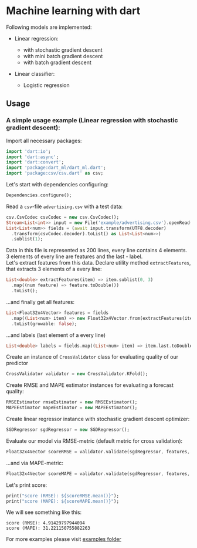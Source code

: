 # Machine learning with dart

Following models are implemented:
- Linear regression:
    - with stochastic gradient descent
    - with mini batch gradient descent
    - with batch gradient descent

- Linear classifier:
    - Logistic regression
    
## Usage

### A simple usage example (Linear regression with stochastic gradient descent):

Import all necessary packages: 

````dart  
import 'dart:io';
import 'dart:async';
import 'dart:convert';
import 'package:dart_ml/dart_ml.dart';
import 'package:csv/csv.dart' as csv;
````

Let's start with dependencies configuring:
````dart
Dependencies.configure();
````

Read a `csv`-file `advertising.csv` with a test data:
````dart
csv.CsvCodec csvCodec = new csv.CsvCodec();
Stream<List<int>> input = new File('example/advertising.csv').openRead();
List<List<num>> fields = (await input.transform(UTF8.decoder)
  .transform(csvCodec.decoder).toList() as List<List<num>>)
  .sublist(1);
````

Data in this file is represented as 200 lines, every line contains 4 elements. 3 elements of every line are features and the last - label.  
Let's extract features from this data. Declare utility method `extractFeatures`, that extracts 3 elements of a every line: 
````dart
List<double> extractFeatures(item) => item.sublist(0, 3)
  .map((num feature) => feature.toDouble())
  .toList();
````

...and finally get all features:
```dart
List<Float32x4Vector> features = fields
  .map((List<num> item) => new Float32x4Vector.from(extractFeatures(item)))
  .toList(growable: false);
```

...and labels (last element of a every line)
````dart
List<double> labels = fields.map((List<num> item) => item.last.toDouble()).toList(growable: false);
````

Create an instance of `CrossValidator` class for evaluating quality of our predictor
````dart
CrossValidator validator = new CrossValidator.KFold();
````

Create RMSE and MAPE estimator instances for evaluating a forecast quality:
````dart
RMSEEstimator rmseEstimator = new RMSEEstimator();
MAPEEstimator mapeEstimator = new MAPEEstimator();
````

Create linear regressor instance with stochastic gradient descent optimizer: 
````dart
SGDRegressor sgdRegressor = new SGDRegressor();
````

Evaluate our model via RMSE-metric (default metric for cross validation):
````dart
Float32x4Vector scoreRMSE = validator.validate(sgdRegressor, features, labels);
````

...and via MAPE-metric:
````dart
Float32x4Vector scoreMAPE = validator.validate(sgdRegressor, features, labels, estimator: mapeEstimator);
````

Let's print score:
````dart
print("score (RMSE): ${scoreRMSE.mean()}");
print("score (MAPE): ${scoreMAPE.mean()}");
````

We will see something like this:
````
score (RMSE): 4.91429797944094
score (MAPE): 31.221150755882263
````

For more examples please visit [examples folder](https://github.com/gyrdym/dart_ml/tree/master/example) 
